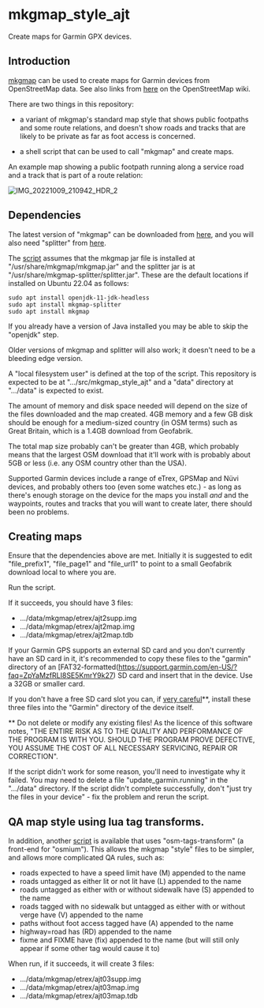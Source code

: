 # mkgmap_style_ajt
Create maps for Garmin GPX devices.

## Introduction

[mkgmap](https://www.mkgmap.org.uk/) can be used to create maps for Garmin devices from OpenStreetMap data.  See also links from [here](https://wiki.openstreetmap.org/wiki/Mkgmap) on the OpenStreetMap wiki.

There are two things in this repository:

* a variant of mkgmap's standard map style that shows public footpaths and some route relations, and doesn't show roads and tracks that are likely to be private as far as foot access is concerned.

* a shell script that can be used to call "mkgmap" and create maps.

An example map showing a public footpath running along a service road and a track that is part of a route relation:

![IMG_20221009_210942_HDR_2](https://user-images.githubusercontent.com/5311740/194777623-1a0fd2c3-e997-4ca1-8f54-c9a8cf839d95.jpg)

## Dependencies

The latest version of "mkgmap" can be downloaded from [here](https://www.mkgmap.org.uk/download/mkgmap.html), and you will also need "splitter" from [here](https://www.mkgmap.org.uk/download/splitter.html).

The [script](https://github.com/SomeoneElseOSM/mkgmap_style_ajt/blob/master/garmin_map_etrex.sh) assumes that the mkgmap jar file is installed at "/usr/share/mkgmap/mkgmap.jar" and the splitter jar is at "/usr/share/mkgmap-splitter/splitter.jar".  These are the default locations if installed on Ubuntu 22.04 as follows:

    sudo apt install openjdk-11-jdk-headless
    sudo apt install mkgmap-splitter
    sudo apt install mkgmap

If you already have a version of Java installed you may be able to skip the "openjdk" step.

Older versions of mkgmap and splitter will also work; it doesn't need to be a bleeding edge version.

A "local filesystem user" is defined at the top of the script.  This repository is expected to be at ".../src/mkgmap_style_ajt" and a "data" directory at ".../data" is expected to exist.

The amount of memory and disk space needed will depend on the size of the files downloaded and the map created.  4GB memory and a few GB disk should be enough for a medium-sized country (in OSM terms) such as Great Britain, which is a 1.4GB download from Geofabrik.

The total map size probably can't be greater than 4GB, which probably means that the largest OSM download that it'll work with is probably about 5GB or less (i.e. any OSM country other than the USA).

Supported Garmin devices include a range of eTrex, GPSMap and Nüvi devices, and probably others too (even some watches etc.) - as long as there's enough storage on the device for the maps you install _and_ and the waypoints, routes and tracks that you will want to create later, there should been no problems.

## Creating maps

Ensure that the dependencies above are met.  Initially it is suggested to edit "file_prefix1", "file_page1" and "file_url1" to point to a small Geofabrik download local to where you are.

Run the script.

If it succeeds, you should have 3 files:

* .../data/mkgmap/etrex/ajt2supp.img
* .../data/mkgmap/etrex/ajt2map.img
* .../data/mkgmap/etrex/ajt2map.tdb

If your Garmin GPS supports an external SD card and you don't currently have an SD card in it, it's recommended to copy these files to the "garmin" directory of an [FAT32-formatted(https://support.garmin.com/en-US/?faq=ZpYaMzfRLI8SE5KmrY9k27) SD card and insert that in the device.  Use a 32GB or smaller card.

If you don't have a free SD card slot you can, if [very careful](https://wiki.openstreetmap.org/wiki/Garmin/GPS_series#Problems)**, install these three files into the "Garmin" directory of the device itself.

** Do not delete or modify any existing files!  As the licence of this software notes, "THE ENTIRE RISK AS TO THE QUALITY AND PERFORMANCE OF THE PROGRAM IS WITH YOU.  SHOULD THE PROGRAM PROVE DEFECTIVE, YOU ASSUME THE COST OF ALL NECESSARY SERVICING, REPAIR OR CORRECTION".

If the script didn't work for some reason, you'll need to investigate why it failed.  You may need to delete a file "update_garmin.running" in the ".../data" directory.  If the script didn't complete successfully, don't "just try the files in your device" - fix the problem and rerun the script.

## QA map style using lua tag transforms.

In addition, another [script](https://github.com/SomeoneElseOSM/mkgmap_style_ajt/blob/master/garmin_map_etrex_03.sh) is available that uses "osm-tags-transform" (a front-end for "osmium").  This allows the mkgmap "style" files to be simpler, and allows more complicated QA rules, such as:

* roads expected to have a speed limit have (M) appended to the name
* roads untagged as either lit or not lit have (L) appended to the name
* roads untagged as either with or without sidewalk have (S) appended to the name
* roads tagged with no sidewalk but untagged as either with or without verge have (V) appended to the name
* paths without foot access tagged have (A) appended to the name
* highway=road has (RD) appended to the name
* fixme and FIXME have (fix) appended to the name (but will still only appear if some other tag would cause it to)

When run, if it succeeds, it will create 3 files:

* .../data/mkgmap/etrex/ajt03supp.img
* .../data/mkgmap/etrex/ajt03map.img
* .../data/mkgmap/etrex/ajt03map.tdb

